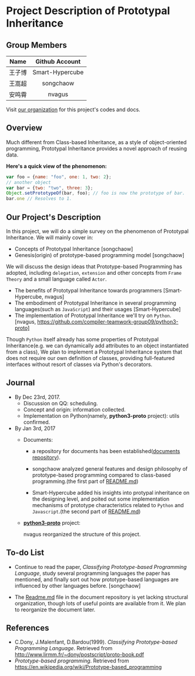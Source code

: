 # Project Description of Prototypal Inheritance 

## Group Members
|Name|Github Account|
|:-:|:-:|
|王子博|Smart-Hypercube|
|王嵩超|songchaow|
|安鸣霄|nvagus|


Visit [our organization](https://github.com/compiler-teamwork-group09) for this project's codes and docs.

## Overview

Much different from Class-based Inheritance, as a style of object-oriented programming, Prototypal Inheritance provides a novel approach of reusing data.

**Here's a quick view of the phenomenon:**

```javascript
var foo = {name: "foo", one: 1, two: 2};
// another object
var bar = {two: "two", three: 3};
Object.setPrototypeOf(bar, foo); // foo is now the prototype of bar.
bar.one // Resolves to 1.
```
## Our Project's Description

In this project, we will do a simple survey on the phenomenon of Prototypal Inheritance. We will mainly cover in:

- Concepts of Prototypal Inheritance [songchaow]
- Genesis(origin) of prototype-based programming model [songchaow]

We will discuss the design ideas that Prototype-based Programming has adopted, including `delegation`, `extension` and other concepts from `Frame Theory` and a small language called `Actor`.

- The benefits of Prototypal Inheritance towards programmers [Smart-Hypercube, nvagus]
- The embodiment of Prototypal Inheritance in several programming languages(such as `JavaScript`) and their usages [Smart-Hypercube]
- The implementation of Prototypal Inheritance we'll try on `Python`. [nvagus, https://github.com/compiler-teamwork-group09/python3-proto]

Though `Python` itself already has some properties of Prototypal Inheritance(e.g. we can dynamically add attributes to an object instantiated from a class), We plan to implement a Prototypal Inheritance system that does not require our own definition of classes, providing full-featured interfaces without resort of classes via Python's decorators.
  
## Journal

- By Dec 23rd, 2017.
  * Discussion on QQ: scheduling.
  * Concept and origin: information collected.
  * Implementation on Python(namely, **python3-proto** project): utils confirmed.
- By Jan 3rd, 2017
  * Documents: 
  
    - a repository for documents has been established([documents repository](https://github.com/compiler-teamwork-group09/documents)). 
  
    - songchaow analyzed general features and design philosophy of prototype-based programming compared to class-based programming.(the first part of [README.md](https://github.com/compiler-teamwork-group09/documents/blob/master/README.md))

    - Smart-Hypercube added his insights into protypal inheritance on the designing level, and poited out some implementation mechanisms of prototype characteristics related to `Python` and `Javascript`.(the second part of [README.md](https://github.com/compiler-teamwork-group09/documents/blob/master/README.md))

  * [**python3-proto**](https://github.com/compiler-teamwork-group09/python3-proto) project:
  
    nvagus reorganized the structure of this project.


## To-do List
- Continue to read the paper, *Classifying Prototype-based Programming Language*, study several programming languages the paper has mentioned, and finally sort out how prototype-based languages are influenced by other languages before. [songchaow]

- The [Readme.md](https://github.com/compiler-teamwork-group09/documents/blob/master/README.md) file in the document repository is yet lacking structural organization, though lots of useful points are available from it. We plan to reorganize the document later.

## References
- C.Dony, J.Malenfant, D.Bardou(1999). *Classifying Prototype-based Programming Language*. 
Retrieved from http://www.lirmm.fr/~dony/postscript/proto-book.pdf
- *Prototype-based programming*. Retrieved from https://en.wikipedia.org/wiki/Prototype-based_programming